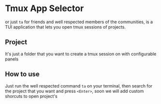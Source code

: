 # Tmux App Selector

or just `ta` for friends and well respected members of the communities, is a TUI application that lets you open tmux sessions of projects.

## Project 

It's just a folder that you want to create a tmux session on with configurable panels

## How to use 

Just run the well respected command `ta` on your terminal, then search for the project that you want and press `<Enter>`, soon we will add custom shorcuts to open project's


